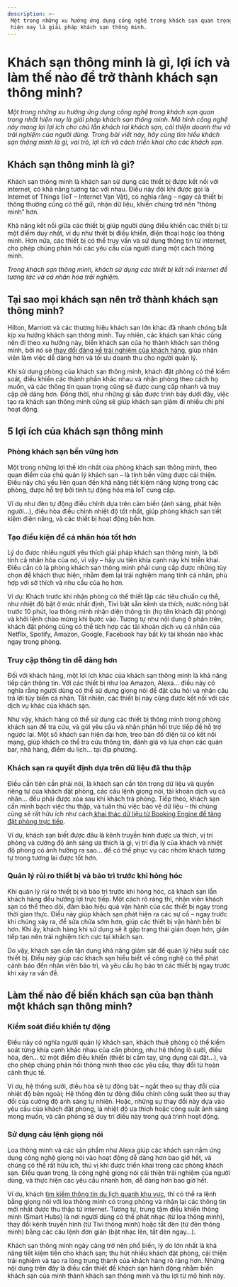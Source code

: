 ```yaml
---
description: >-
 Một trong những xu hướng ứng dụng công nghệ trong khách sạn quan trọng nhất
 hiện nay là giải pháp khách sạn thông minh.
---
```


# Khách sạn thông minh là gì, lợi ích và làm thế nào để trở thành khách sạn thông minh?

_Một trong những xu hướng ứng dụng công nghệ trong khách sạn quan trọng nhất hiện nay là giải pháp khách sạn thông minh. Mô hình công nghệ này mang lại lợi ích cho chủ lẫn khách tại khách sạn, cải thiện doanh thu và trải nghiệm của người dùng. Trong bài viết này, hãy cùng tìm hiểu khách sạn thông minh là gì, vai trò, lợi ích và cách triển khai cho các khách sạn._

## Khách sạn thông minh là gì?

Khách sạn thông minh là khách sạn sử dụng các thiết bị được kết nối với internet, có khả năng tương tác với nhau. Điều này đôi khi được gọi là Internet of Things (IoT – Internet Vạn Vật), có nghĩa rằng – ngay cả thiết bị thông thường cũng có thể gửi, nhận dữ liệu, khiến chúng trở nên “thông minh” hơn.

Khả năng kết nối giữa các thiết bị giúp người dùng điều khiển các thiết bị từ một điểm duy nhất, ví dụ như thiết bị điều khiển, điện thoại hoặc loa thông minh. Hơn nữa, các thiết bị có thể truy vấn và sử dụng thông tin từ internet, cho phép chúng phản hồi các yêu cầu của người dùng một cách thông minh.

_Trong khách sạn thông minh, khách sử dụng các thiết bị kết nối internet để tương tác và cá nhân hóa trải nghiệm._

## Tại sao mọi khách sạn nên trở thành khách sạn thông minh?

Hilton, Marriott và các thương hiệu khách sạn lớn khác đã nhanh chóng bắt kịp xu hướng khách sạn thông minh. Tuy nhiên, các khách sạn khác cũng nên đi theo xu hướng này, biến khách sạn của họ thành khách sạn thông minh, bởi nó sẽ [thay đổi đáng kể trải nghiệm của khách hàng](https://bluejaypms.com/article/quan-ly-homestay-tu-xa-anan-hue-109), giúp nhân viên làm việc dễ dàng hơn và tối ưu doanh thu cho người quản lý.

Khi sử dụng phòng của khách sạn thông minh, khách đặt phòng có thể kiểm soát, điều khiển các thành phần khác nhau và nhận phòng theo cách họ muốn, và các thông tin quan trọng cũng sẽ được cung cấp nhanh và truy cập dễ dàng hơn. Đồng thời, như những gì sắp được trình bày dưới đây, việc tạo ra khách sạn thông minh cũng sẽ giúp khách sạn giảm đi nhiều chi phí hoạt động.

## 5 lợi ích của khách sạn thông minh

### Phòng khách sạn bền vững hơn

Một trong những lợi thế lớn nhất của phòng khách sạn thông minh, theo quan điểm của chủ quản lý khách sạn – là tính bền vững được cải thiện. Điều này chủ yếu liên quan đến khả năng tiết kiệm năng lượng trong các phòng, được hỗ trợ bởi tính tự động hóa mà IoT cung cấp.

Ví dụ như đèn tự động điều chỉnh dựa trên cảm biến (ánh sáng, phát hiện người…), điều hòa điều chỉnh nhiệt độ tốt nhất, giúp phòng khách sạn tiết kiệm điện năng, và các thiết bị hoạt động bền hơn.

### Tạo điều kiện để cá nhân hóa tốt hơn

Lý do được nhiều người yêu thích giải pháp khách sạn thông minh, là bởi tính cá nhân hóa của nó, vì vậy – hãy ưu tiên khía cạnh này khi triển khai. Điều cần có là phòng khách sạn thông minh phải cung cấp được những tùy chọn để khách thực hiện, nhằm đem lại trải nghiệm mang tính cá nhân, phù hợp với sở thích và nhu cầu của họ hơn.

Ví dụ: Khách trước khi nhận phòng có thể thiết lập các tiêu chuẩn cụ thể, như nhiệt độ bật ở mức nhất định, Tivi bật sẵn kênh ưa thích, nước nóng bật trước 10 phút, loa thông minh nhận diện thông tin (họ tên khách đặt phòng) và khởi lệnh chào mừng khi bước vào. Tương tự như nội dung ở phần trên, khách đặt phòng cũng có thể tích hợp các tài khoản dịch vụ cá nhân của Netflix, Spotify, Amazon, Google, Facebook hay bất kỳ tài khoản nào khác ngay trong phòng.

### Truy cập thông tin dễ dàng hơn

Đối với khách hàng, một lợi ích khác của khách sạn thông minh là khả năng tiếp cận thông tin. Với các thiết bị như loa Amazon, Alexa… điều này có nghĩa rằng người dùng có thể sử dụng giọng nói để đặt câu hỏi và nhận câu trả lời tùy biến cá nhân. Tất nhiên, các thiết bị này cũng được kết nối với các dịch vụ khác của khách sạn.

Như vậy, khách hàng có thể sử dụng các thiết bị thông minh trong phòng khách sạn để tra cứu, và gửi yêu cầu và nhận phản hồi trực tiếp để hỗ trợ ngược lại. Một số khách sạn hiện đại hơn, treo bản đồ điện tử có kết nối mạng, giúp khách có thể tra cứu thông tin, đánh giá và lựa chọn các quán bar, nhà hàng, điểm du lịch… tại địa phương.

### Khách sạn ra quyết định dựa trên dữ liệu đã thu thập

Điều cần tiên cần phải nói, là khách sạn cần tôn trọng dữ liệu và quyền riêng tư của khách đặt phòng, các câu lệnh giọng nói, tài khoản dịch vụ cá nhân… đều phải được xóa sau khi khách trả phòng. Tiếp theo, khách sạn cần minh bạch việc thu thập, và tuân thủ việc bảo vệ dữ liệu – thì chúng cũng sẽ rất hữu ích như cách[ khai thác dữ liệu từ Booking Engine để tăng đặt phòng trực tiếp](https://bluejaypms.com/article/khai-thac-du-lieu-tu-booking-engine-de-tang-luong-dat-phong-truc-tiep-cho-khach-san-191).

Ví dụ, khách sạn biết được đâu là kênh truyền hình được ưa thích, vị trí phòng và cường độ ánh sáng ưa thích là gì, vị trí địa lý của khách và nhiệt độ phòng có ảnh hưởng ra sao… để có thể phục vụ các nhóm khách tương tự trong tương lai được tốt hơn.

### Quản lý rủi ro thiết bị và bảo trì trước khi hỏng hóc

Khi quản lý rủi ro thiết bị và bảo trì trước khi hỏng hóc, cả khách sạn lẫn khách hàng đều hưởng lợi trực tiếp. Một cách rõ ràng thì, nhân viên khách sạn có thể theo dõi, đảm bảo hiệu quả vận hành của các thiết bị ngay trong thời gian thực. Điều này giúp khách sạn phát hiện ra các sự cố – ngay trước khi chúng xảy ra, để sửa chữa sớm hơn, giúp các thiết bị vận hành bền bỉ hơn. Khi ấy, khách hàng khi sử dụng sẽ ít gặp trạng thái gián đoạn hơn, gián tiếp tạo nên trải nghiệm tích cực tại khách sạn.

Do vậy, khách sạn cần tận dụng khả năng giám sát để quản lý hiệu suất các thiết bị. Điều này giúp các khách sạn hiểu biết về công nghệ có thể phát cảnh báo đến nhân viên bảo trì, và yêu cầu họ bảo trì các thiết bị ngay trước khi xảy ra vấn đề.

## Làm thế nào để biến khách sạn của bạn thành một khách sạn thông minh?

### Kiểm soát điều khiển tự động

Điều này có nghĩa người quản lý khách sạn, khách thuê phòng có thể kiểm soát từng khía cạnh khác nhau của căn phòng, như hệ thống lò sưởi, điều hòa, đèn… từ một điểm điều khiển (thiết bị cầm tay, ứng dụng cài đặt…), và cho phép chúng phản hồi thông minh theo các yêu cầu, thay đổi từ hoàn cảnh thực tế.

Ví dụ, hệ thống sưởi, điều hòa sẽ tự động bật – ngắt theo sự thay đổi của nhiệt độ bên ngoài; Hệ thống đèn tự động điều chỉnh công suất theo sự thay đổi của cường độ ánh sáng tự nhiên. Hoặc, những sự thay đổi này dựa vào yêu cầu của khách đặt phòng, là nhiệt độ ưa thích hoặc công suất ánh sáng mong muốn, và căn phòng sẽ duy trì điều này trong quá trình hoạt động.

### Sử dụng câu lệnh giọng nói

Loa thông minh và các sản phẩm như Alexa giúp các khách sạn nắm ứng dụng công nghệ giọng nói vào hoạt động dễ dàng hơn bao giờ hết, và chúng có thể rất hữu ích, thú vị khi được triển khai trong các phòng khách sạn. Điều quan trọng, là công nghệ giọng nói cải thiện trải nghiệm của người dùng, và thực hiện các yêu cầu nhanh hơn, dễ dàng hơn bao giờ hết.

Ví dụ, khách [tìm kiếm thông tin du lịch quanh khu vực](https://bluejaypms.com/article/xu-huong-tim-kiem-trong-linh-vuc-khach-san-tren-google-nam-2021-la-gi-199), thì có thể ra lệnh bằng giọng nói với loa thông minh có trong phòng và nhận lại các thông tin mới nhất được thu thập từ internet. Tương tự, trung tâm điều khiển thông minh (Smart Hubs) là nơi người dùng có thể phát nhạc (từ loa thông minh), thay đổi kênh truyền hình (từ Tivi thông minh) hoặc tắt đèn (từ đèn thông minh) bằng các câu lệnh đơn giản (bật nhạc lên, tắt đèn ngay…).

Khách sạn thông minh ngày càng trở nên phổ biến, lý do lớn nhất là khả năng tiết kiệm tiền cho khách sạn; thu hút nhiều khách đặt phòng, cải thiện trải nghiệm và tạo ra lòng trung thành của khách hàng rõ ràng hơn. Những nội dung trên đây là điều cần thiết để khách sạn hành động nhằm biến khách sạn của mình thành khách sạn thông minh và thu lợi từ mô hình này.
